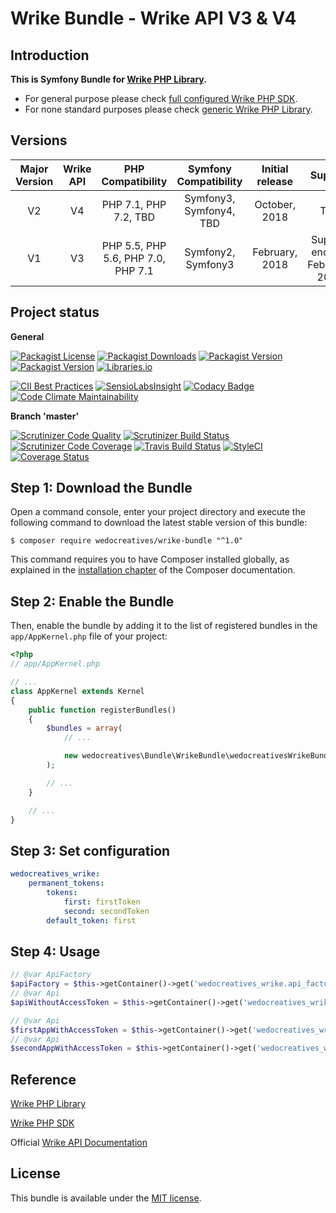 Wrike Bundle - Wrike API V3 & V4
=================================

Introduction
------------

**This is Symfony Bundle for [Wrike PHP Library](https://github.com/wedocreatives/wrike-php-library).**

* For general purpose please check [full configured Wrike PHP SDK](https://github.com/wedocreatives/wrike-php-sdk).
* For none standard purposes please check [generic Wrike PHP Library](https://github.com/wedocreatives/wrike-php-library).

Versions
--------
| Major Version | Wrike API | PHP Compatibility                  | Symfony Compatibility   | Initial release | Support                        |
|:-------------:|:---------:|:----------------------------------:|:-----------------------:|:---------------:|:------------------------------:|
| V2            | V4        | PHP 7.1, PHP 7.2, TBD              | Symfony3, Symfony4, TBD | October, 2018   | TBD                            |
| V1            | V3        | PHP 5.5, PHP 5.6, PHP 7.0, PHP 7.1 | Symfony2, Symfony3      | February, 2018  | Support ends on February, 2019 |

Project status
--------------

**General**

[![Packagist License](https://img.shields.io/packagist/l/wedocreatives/wrike-bundle.svg)](https://packagist.org/packages/wedocreatives/wrike-bundle)
[![Packagist Downloads](https://img.shields.io/packagist/dt/wedocreatives/wrike-bundle.svg)](https://packagist.org/packages/wedocreatives/wrike-bundle)
[![Packagist Version](https://img.shields.io/packagist/v/wedocreatives/wrike-bundle.svg)](https://packagist.org/packages/wedocreatives/wrike-bundle)
[![Packagist Version](https://img.shields.io/packagist/php-v/wedocreatives/wrike-bundle.svg)](https://packagist.org/packages/wedocreatives/wrike-bundle)
[![Libraries.io](https://img.shields.io/librariesio/github/wedocreatives/wrike-bundle.svg)](https://libraries.io/packagist/wedocreatives%2Fwrike-bundle)

[![CII Best Practices](https://bestpractices.coreinfrastructure.org/projects/1689/badge)](https://bestpractices.coreinfrastructure.org/projects/1689)
[![SensioLabsInsight](https://insight.sensiolabs.com/projects/4923a860-32a0-474a-887f-7766d8407b88/mini.png)](https://insight.sensiolabs.com/projects/4923a860-32a0-474a-887f-7766d8407b88)
[![Codacy Badge](https://api.codacy.com/project/badge/Grade/bddb2d36ac0943618178a65984252b12)](https://www.codacy.com/app/wedocreatives/wrike-bundle)
[![Code Climate Maintainability](https://api.codeclimate.com/v1/badges/ba535bca76c554597772/maintainability)](https://codeclimate.com/github/wedocreatives/wrike-bundle/maintainability)

**Branch 'master'**

[![Scrutinizer Code Quality](https://scrutinizer-ci.com/g/wedocreatives/wrike-bundle/badges/quality-score.png?b=master)](https://scrutinizer-ci.com/g/wedocreatives/wrike-bundle/?branch=master)
[![Scrutinizer Build Status](https://scrutinizer-ci.com/g/wedocreatives/wrike-bundle/badges/build.png?b=master)](https://scrutinizer-ci.com/g/wedocreatives/wrike-bundle/build-status/master)
[![Scrutinizer Code Coverage](https://scrutinizer-ci.com/g/wedocreatives/wrike-bundle/badges/coverage.png?b=master)](https://scrutinizer-ci.com/g/wedocreatives/wrike-bundle/?branch=master)
[![Travis Build Status](https://travis-ci.org/wedocreatives/wrike-bundle.svg?branch=master)](https://travis-ci.org/wedocreatives/wrike-bundle)
[![StyleCI](https://styleci.io/repos/82083702/shield?branch=master)](https://styleci.io/repos/82083702)
[![Coverage Status](https://coveralls.io/repos/github/wedocreatives/wrike-bundle/badge.svg?branch=master)](https://coveralls.io/github/wedocreatives/wrike-bundle?branch=master)

Step 1: Download the Bundle
---------------------------

Open a command console, enter your project directory and execute the
following command to download the latest stable version of this bundle:

```console
$ composer require wedocreatives/wrike-bundle "^1.0"
```

This command requires you to have Composer installed globally, as explained
in the [installation chapter](https://getcomposer.org/doc/00-intro.md)
of the Composer documentation.

Step 2: Enable the Bundle
-------------------------

Then, enable the bundle by adding it to the list of registered bundles
in the `app/AppKernel.php` file of your project:

```php
<?php
// app/AppKernel.php

// ...
class AppKernel extends Kernel
{
    public function registerBundles()
    {
        $bundles = array(
            // ...

            new wedocreatives\Bundle\WrikeBundle\wedocreativesWrikeBundle(),
        );

        // ...
    }

    // ...
}
```

Step 3: Set configuration
-------------------------
```yaml
wedocreatives_wrike:
    permanent_tokens:
        tokens:
            first: firstToken
            second: secondToken
        default_token: first
```

Step 4: Usage
-------------------------
```php
// @var ApiFactory
$apiFactory = $this->getContainer()->get('wedocreatives_wrike.api_factory');
// @var Api
$apiWithoutAccessToken = $this->getContainer()->get('wedocreatives_wrike.api');

// @var Api
$firstAppWithAccessToken = $this->getContainer()->get('wedocreatives_wrike.app.first');
// @var Api
$secondAppWithAccessToken = $this->getContainer()->get('wedocreatives_wrike.app.second');
```

Reference
---------

[Wrike PHP Library](https://github.com/wedocreatives/wrike-php-library)

[Wrike PHP SDK](https://github.com/wedocreatives/wrike-php-sdk)

Official [Wrike API Documentation](https://developers.wrike.com/documentation/api/overview)

License
-------

This bundle is available under the [MIT license](LICENSE).
